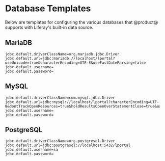 # Database Templates [](id=database-templates)

Below are templates for configuring the various databases that @product@
supports with Liferay's built-in data source. 

## MariaDB [](id=mariadb)

    jdbc.default.driverClassName=org.mariadb.jdbc.Driver
    jdbc.default.url=jdbc:mariadb://localhost/lportal?useUnicode=true&characterEncoding=UTF-8&useFastDateParsing=false
    jdbc.default.username=
    jdbc.default.password=

## MySQL [](id=mysql)

    jdbc.default.driverClassName=com.mysql.jdbc.Driver
    jdbc.default.url=jdbc:mysql://localhost/lportal?characterEncoding=UTF-8&dontTrackOpenResources=true&holdResultsOpenOverStatementClose=true&useFastDateParsing=false&useUnicode=true
    jdbc.default.username=
    jdbc.default.password=

## PostgreSQL [](id=postgresql)

    jdbc.default.driverClassName=org.postgresql.Driver
    jdbc.default.url=jdbc:postgresql://localhost:5432/lportal
    jdbc.default.username=sa
    jdbc.default.password=
